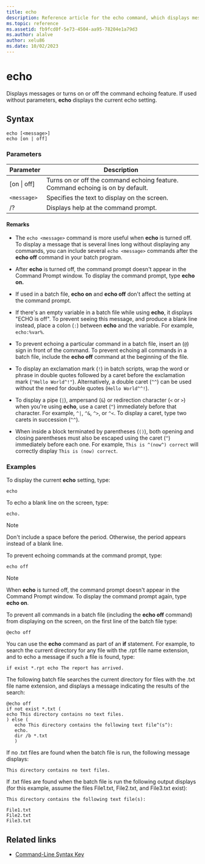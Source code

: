 ```yaml
---
title: echo
description: Reference article for the echo command, which displays messages or turns on or off the command echoing feature.
ms.topic: reference
ms.assetid: fb9fcd0f-5e73-4504-aa95-78204e1a79d3
ms.author: alalve
author: xelu86
ms.date: 10/02/2023
---
```


# echo

Displays messages or turns on or off the command echoing feature. If used without parameters, **echo** displays the current echo setting.

## Syntax

```
echo [<message>]
echo [on | off]
```

### Parameters

| Parameter | Description |
| --------- | ----------- |
| [on \| off] | Turns on or off the command echoing feature. Command echoing is on by default. |
| `<message>` | Specifies the text to display on the screen. |
| /? | Displays help at the command prompt. |

#### Remarks

- The `echo <message>` command is more useful when **echo** is turned off. To display a message that is several lines long without displaying any commands, you can include several `echo <message>` commands after the **echo off** command in your batch program.

- After **echo** is turned off, the command prompt doesn't appear in the Command Prompt window. To display the command prompt, type **echo on.**

- If used in a batch file, **echo on** and **echo off** don't affect the setting at the command prompt.

- If there's an empty variable in a batch file while using **echo**, it displays "ECHO is off". To prevent seeing this message, and produce a blank line instead, place a colon (`:`) between **echo** and the variable. For example, `echo:%var%`.

- To prevent echoing a particular command in a batch file, insert an (`@`) sign in front of the command. To prevent echoing all commands in a batch file, include the **echo off** command at the beginning of the file.

- To display an exclamation mark (`!`) in batch scripts, wrap the word or phrase in double quotes followed by a caret before the exclamation mark (`"Hello World^!"`). Alternatively, a double caret (`^^`) can be used without the need for double quotes (`Hello World^^!`).

- To display a pipe (`|`), ampersand (`&`) or redirection character (`<` or `>`) when you're using **echo**, use a caret (`^`) immediately before that character. For example, `^|`, `^&`, `^>`, or `^<`. To display a caret, type two carets in succession (`^^`).

- When inside a block terminated by parentheses (`()`), both opening and closing parentheses must also be escaped using the caret (`^`) immediately before each one. For example, `This is ^(now^) correct` will correctly display `This is (now) correct`.

### Examples

To display the current **echo** setting, type:

```
echo
```

To echo a blank line on the screen, type:

```
echo.
```

> [!NOTE]
> Don't include a space before the period. Otherwise, the period appears instead of a blank line.

To prevent echoing commands at the command prompt, type:

```
echo off
```

> [!NOTE]
> When **echo** is turned off, the command prompt doesn't appear in the Command Prompt window. To display the command prompt again, type **echo on**.

To prevent all commands in a batch file (including the **echo off** command) from displaying on the screen, on the first line of the batch file type:

```
@echo off
```

You can use the **echo** command as part of an **if** statement. For example, to search the current directory for any file with the .rpt file name extension, and to echo a message if such a file is found, type:

```
if exist *.rpt echo The report has arrived.
```

The following batch file searches the current directory for files with the .txt file name extension, and displays a message indicating the results of the search:

```
@echo off
if not exist *.txt (
echo This directory contains no text files.
) else (
   echo This directory contains the following text file^(s^):
   echo.
   dir /b *.txt
   )
```

If no .txt files are found when the batch file is run, the following message displays:

```
This directory contains no text files.
```

If .txt files are found when the batch file is run the following output displays (for this example, assume the files File1.txt, File2.txt, and File3.txt exist):

```
This directory contains the following text file(s):

File1.txt
File2.txt
File3.txt
```

## Related links

- [Command-Line Syntax Key](command-line-syntax-key.md)
